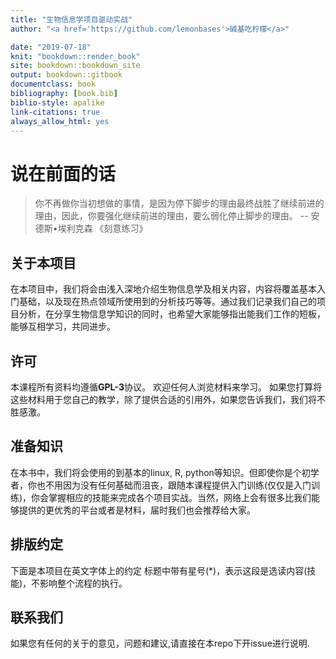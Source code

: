 ```yaml
--- 
title: "生物信息学项目驱动实战"
author: "<a href='https://github.com/lemonbases'>碱基吃柠檬</a>"

date: "2019-07-18"
knit: "bookdown::render_book"
site: bookdown::bookdown_site
output: bookdown::gitbook
documentclass: book
bibliography: [book.bib]
biblio-style: apalike
link-citations: true
always_allow_html: yes
---
```

# 说在前面的话

>你不再做你当初想做的事情，是因为停下脚步的理由最终战胜了继续前进的理由，因此，你要强化继续前进的理由，要么弱化停止脚步的理由。
> -- 安德斯•埃利克森 《刻意练习》



## 关于本项目
在本项目中，我们将会由浅入深地介绍生物信息学及相关内容，内容将覆盖基本入门基础，以及现在热点领域所使用到的分析技巧等等。通过我们记录我们自己的项目分析，在分享生物信息学知识的同时，也希望大家能够指出能我们工作的短板，能够互相学习，共同进步。

## 许可

本课程所有资料均遵循**GPL-3**协议。 欢迎任何人浏览材料来学习。 如果您打算将这些材料用于您自己的教学，除了提供合适的引用外，如果您告诉我们，我们将不胜感激。

## 准备知识

在本书中，我们将会使用的到基本的linux, R, python等知识。但即使你是个初学者，你也不用因为没有任何基础而沮丧，跟随本课程提供入门训练(仅仅是入门训练)，你会掌握相应的技能来完成各个项目实战。当然，网络上会有很多比我们能够提供的更优秀的平台或者是材料，届时我们也会推荐给大家。

## 排版约定
下面是本项目在英文字体上的约定
标题中带有星号(*)，表示这段是选读内容(技能)，不影响整个流程的执行。

## 联系我们

如果您有任何的关于的意见，问题和建议,请直接在本repo下开issue进行说明.

